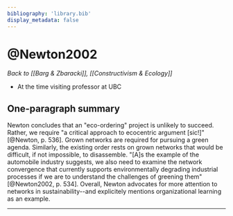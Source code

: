 ```yaml
---
bibliography: 'library.bib'
display_metadata: false
---
```


# @Newton2002

_Back to [[Barg & Zbaracki]], [[Constructivism & Ecology]]_

* At the time visiting professor at UBC

## One-paragraph summary

Newton concludes that an "eco-ordering" project is unlikely to succeed. Rather, we require "a critical approach to ecocentric argument [sic!]" [@Newton, p. 536]. Grown networks are required for pursuing a green agenda. Similarly, the existing order rests on grown networks that would be difficult, if not impossible, to disassemble. "[A]s the example of the automobile industry suggests, we also need to examine the network convergence that currently supports environmentally degrading industrial processes if we are to understand the challenges of greening them" [@Newton2002, p. 534]. Overall, Newton advocates for more attention to networks in sustainability--and explicitely mentions organizational learning as an example.

---